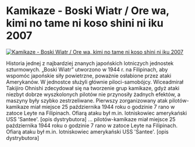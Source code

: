 Kamikaze - Boski Wiatr / Ore wa, kimi no tame ni koso shini ni iku 2007 
=============
[![Kamikaze - Boski Wiatr / Ore wa, kimi no tame ni koso shini ni iku 2007 ](http://vidos.pl/images/player.gif)](http://vidos.pl/kamikaze-boski-wiatr-ore-wa-kimi-no-tame-ni-koso-shini-ni-iku-2007)

 Historia jednej z najbardziej znanych japońskich lotniczych jednostek szturmowych. „Boski Wiatr” utworzono w 1944 r. na Filipinach, aby wspomóc japońskie siły powietrzne, poważnie osłabione przez ataki Amerykanów. W jednostce służyli głównie piloci-samobójcy. Wiceadmirał Takijiro Ohnishi zdecydował się na tworzenie grup kamikaze, gdyż ataki niezbyt dobrze wyszkolonych pilotów nie przynosiły żadnych efektów, a maszyny były szybko zestrzeliwane. Pierwszy zorganizowany atak pilotów-kamikaze miał miejsce 25 października 1944 roku o godzinie 7 rano w zatoce Leyte na Filipinach. Ofiarą ataku był m.in. lotniskowiec amerykański USS 'Santee'. [opis dystrybutora]  ... pilotów-kamikaze miał miejsce 25 października 1944 roku o godzinie 7 rano w zatoce Leyte na Filipinach. Ofiarą ataku był m.in. lotniskowiec amerykański USS 'Santee'. [opis dystrybutora]
